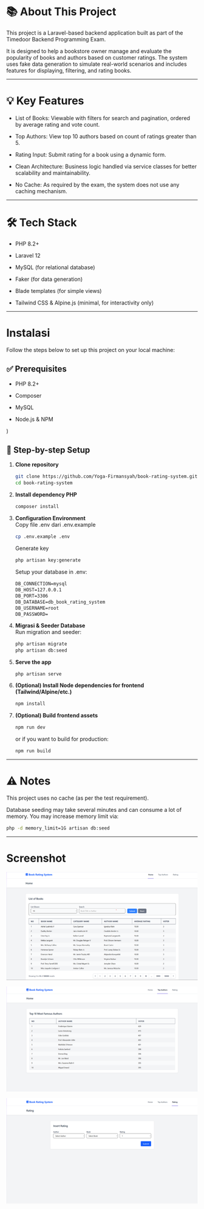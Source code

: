 # 📚 About This Project
This project is a Laravel-based backend application built as part of the Timedoor Backend Programming Exam.

It is designed to help a bookstore owner manage and evaluate the popularity of books and authors based on customer ratings. The system uses fake data generation to simulate real-world scenarios and includes features for displaying, filtering, and rating books.

---

# 💡 Key Features
- List of Books: Viewable with filters for search and pagination, ordered by average rating and vote count.

- Top Authors: View top 10 authors based on count of ratings greater than 5.

- Rating Input: Submit rating for a book using a dynamic form.

- Clean Architecture: Business logic handled via service classes for better scalability and maintainability.

- No Cache: As required by the exam, the system does not use any caching mechanism.

---

# 🛠 Tech Stack
- PHP 8.2+

- Laravel 12

- MySQL (for relational database)

- Faker (for data generation)

- Blade templates (for simple views)

- Tailwind CSS & Alpine.js (minimal, for interactivity only)

---

# Instalasi
Follow the steps below to set up this project on your local machine:

## ✅ Prerequisites
- PHP 8.2+

- Composer

- MySQL

- Node.js & NPM

)

## 🧰 Step-by-step Setup

1. **Clone repository**  
   ```bash
   git clone https://github.com/Yoga-Firmansyah/book-rating-system.git
   cd book-rating-system
   ```
2. **Install dependency PHP**  
   ```bash
   composer install
   ```
3. **Configuration Environment**  
   Copy file .env dari .env.example
   ```bash
   cp .env.example .env
   ```
   Generate key
   ```bash
   php artisan key:generate
   ```
   Setup your database in .env:
   ```env
   DB_CONNECTION=mysql
   DB_HOST=127.0.0.1
   DB_PORT=3306
   DB_DATABASE=db_book_rating_system
   DB_USERNAME=root
   DB_PASSWORD=

4. **Migrasi & Seeder Database**  
   Run migration and seeder:
   ```bash
   php artisan migrate
   php artisan db:seed
   ```
7. **Serve the app**  
   ```bash
   php artisan serve
   ```
8. **(Optional) Install Node dependencies for frontend (Tailwind/Alpine/etc.)**
   ```bash
   npm install
   ```
9. **(Optional) Build frontend assets**
   ```bash
   npm run dev
   ```
   or if you want to build for production:
   ```bash
   npm run build
   ```

---

# ⚠️ Notes
This project uses no cache (as per the test requirement).

Database seeding may take several minutes and can consume a lot of memory. You may increase memory limit via:

```bash
php -d memory_limit=1G artisan db:seed
```

---

# Screenshot
![Home](./screenshots/list-book.png)

![Top 10](./screenshots/top-author.png)

![Rating](./screenshots/rating.png)
